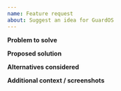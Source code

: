 ```yaml
---
name: Feature request
about: Suggest an idea for GuardOS
---
```


**Problem to solve**

**Proposed solution**

**Alternatives considered**

**Additional context / screenshots**
